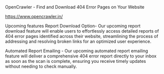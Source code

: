 OpenCrawler - Find and Download 404 Error Pages on Your Website 

https://www.opencrawler.in/ 


Upcoming features
Report Download Option- Our upcoming report download feature will enable users to effortlessly
              access detailed reports of 404 error pages identified across their
              website, streamlining the process of addressing and resolving
              broken links for an optimized user experience.

              
Automated Report Emailing -
              Our upcoming automated report emailing feature will deliver a
              comprehensive 404 error report directly to your inbox as soon as
              the scan is complete, ensuring you receive timely updates without
              needing to check manually.

